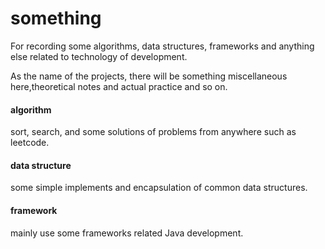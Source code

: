 # something
For recording some algorithms, data structures, frameworks and anything else related to technology of development.

As the name of the projects, there will be something miscellaneous here,theoretical notes and actual practice and so on.

#### algorithm

sort, search, and some solutions of problems from anywhere such as leetcode.

#### data structure

some simple implements and encapsulation of common data structures.

#### framework

mainly use some frameworks related Java development.
